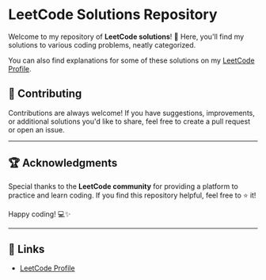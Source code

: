 # LeetCode Solutions Repository

Welcome to my repository of **LeetCode solutions**! 🚀 Here, you'll find my solutions to various coding problems, neatly categorized. 

You can also find explanations for some of these solutions on my [LeetCode Profile](https://leetcode.com/u/Haaffiiizzz/).


## 🤝 Contributing

Contributions are always welcome! If you have suggestions, improvements, or additional solutions you'd like to share, feel free to create a pull request or open an issue.

---

## 🏆 Acknowledgments

Special thanks to the **LeetCode community** for providing a platform to practice and learn coding. If you find this repository helpful, feel free to ⭐ it!

Happy coding! 💻✨

---

## 🔗 Links

- [LeetCode Profile](https://leetcode.com/u/Haaffiiizzz/)
